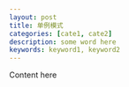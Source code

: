 ```yaml
---
layout: post
title: 单例模式
categories: [cate1, cate2]
description: some word here
keywords: keyword1, keyword2
---
```


Content here